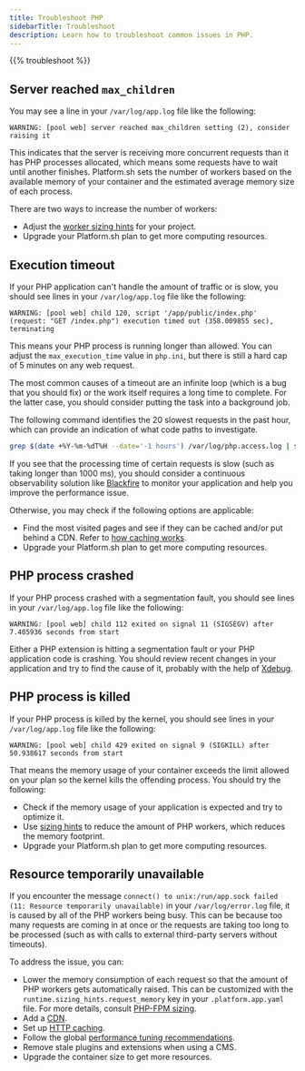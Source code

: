 ```yaml
---
title: Troubleshoot PHP
sidebarTitle: Troubleshoot
description: Learn how to troubleshoot common issues in PHP.
---
```


{{% troubleshoot %}}

## Server reached `max_children`

You may see a line in your `/var/log/app.log` file like the following:

```text
WARNING: [pool web] server reached max_children setting (2), consider raising it
```

This indicates that the server is receiving more concurrent requests than it has PHP processes allocated,
which means some requests have to wait until another finishes.
Platform.sh sets the number of workers based on the available memory of your container
and the estimated average memory size of each process.

There are two ways to increase the number of workers:

* Adjust the [worker sizing hints](./fpm.md) for your project.
* Upgrade your Platform.sh plan to get more computing resources.

## Execution timeout

If your PHP application can't handle the amount of traffic or is slow,
you should see lines in your `/var/log/app.log` file like the following:

```text
WARNING: [pool web] child 120, script '/app/public/index.php' (request: "GET /index.php") execution timed out (358.009855 sec), terminating
```

This means your PHP process is running longer than allowed.
You can adjust the `max_execution_time` value in `php.ini`,
but there is still a hard cap of 5 minutes on any web request.

The most common causes of a timeout are an infinite loop (which is a bug that you should fix)
or the work itself requires a long time to complete.
For the latter case, you should consider putting the task into a background job.

The following command identifies the 20 slowest requests in the past hour,
which can provide an indication of what code paths to investigate.

```bash
grep $(date +%Y-%m-%dT%H --date='-1 hours') /var/log/php.access.log | sort -k 4 -r -n | head -20
```

If you see that the processing time of certain requests is slow (such as taking longer than 1000&nbsp;ms),
you should consider a continuous observability solution like [Blackfire](../../increase-observability/integrate-observability/blackfire.md)
to monitor your application and help you improve the performance issue.

Otherwise, you may check if the following options are applicable:

* Find the most visited pages and see if they can be cached and/or put behind a CDN.
  Refer to [how caching works](../../define-routes/cache.md).
* Upgrade your Platform.sh plan to get more computing resources.

## PHP process crashed

If your PHP process crashed with a segmentation fault,
you should see lines in your `/var/log/app.log` file like the following:

```text
WARNING: [pool web] child 112 exited on signal 11 (SIGSEGV) after 7.405936 seconds from start
```

Either a PHP extension is hitting a segmentation fault or your PHP application code is crashing.
You should review recent changes in your application and try to find the cause of it, probably with the help of [Xdebug](./xdebug.md).

## PHP process is killed

If your PHP process is killed by the kernel,
you should see lines in your `/var/log/app.log` file like the following:

```text
WARNING: [pool web] child 429 exited on signal 9 (SIGKILL) after 50.938617 seconds from start
```

That means the memory usage of your container exceeds the limit allowed on your plan so the kernel kills the offending process. You should try the following:

* Check if the memory usage of your application is expected and try to optimize it.
* Use [sizing hints](./fpm.md) to reduce the amount of PHP workers, which reduces the memory footprint.
* Upgrade your Platform.sh plan to get more computing resources.

## Resource temporarily unavailable

If you encounter the message `connect() to unix:/run/app.sock failed (11: Resource temporarily unavailable)`
in your `/var/log/error.log` file, it is caused by all of the PHP workers being busy.
This can be because too many requests are coming in at once
or the requests are taking too long to be processed (such as with calls to external third-party servers without timeouts).

To address the issue, you can: 

- Lower the memory consumption of each request so that the amount of PHP workers gets automatically raised.
  This can be customized with the `runtime.sizing_hints.request_memory` key in your `.platform.app.yaml` file.
  For more details, consult [PHP-FPM sizing](./fpm.md).
- Add a [CDN](../../domains/cdn/_index.md).
- Set up [HTTP caching](../../bestpractices/http-caching.md).
- Follow the global [performance tuning recommendations](./tuning.md).
- Remove stale plugins and extensions when using a CMS.
- Upgrade the container size to get more resources.